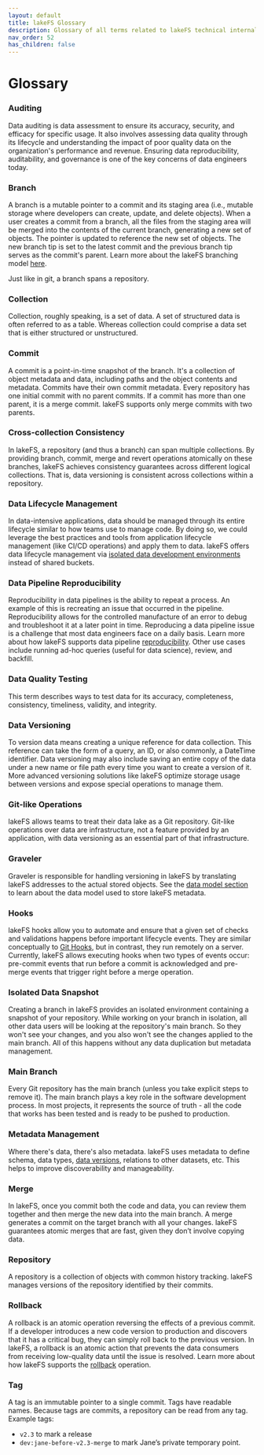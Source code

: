 ```yaml
---
layout: default
title: lakeFS Glossary
description: Glossary of all terms related to lakeFS technical internals and the architecture
nav_order: 52
has_children: false
---
```


# Glossary

### Auditing
Data auditing is data assessment to ensure its accuracy, security, and efficacy for specific usage. It also involves assessing data quality through its lifecycle and understanding the impact of poor quality data on the organization's performance and revenue. Ensuring data reproducibility, auditability, and governance is one of the key concerns of data engineers today.

### Branch
A branch is a mutable pointer to a commit and its staging area (i.e., mutable storage where developers can create, update, and delete objects). When a user creates a commit from a branch, all the files from the staging area will be merged into the contents of the current branch, generating a new set of objects. The pointer is updated to reference the new set of objects. The new branch tip is set to the latest commit and the previous branch tip serves as the commit's parent. Learn more about the lakeFS branching model [here](https://docs.lakefs.io/understand/branching-model.html).

Just like in git, a branch spans a repository.

### Collection
Collection, roughly speaking, is a set of data. A set of structured data is often referred to as a table. Whereas collection could comprise a data set that is either structured or unstructured.

### Commit
A commit is a point-in-time snapshot of the branch. It's a collection of object metadata and data, including paths and the object contents and metadata. Commits have their own commit metadata. Every repository has one initial commit with no parent commits. If a commit has more than one parent, it is a merge commit. lakeFS supports only merge commits with two parents.

### Cross-collection Consistency
In lakeFS, a repository (and thus a branch) can span multiple collections. By providing branch, commit, merge and revert operations atomically on these branches, lakeFS achieves consistency guarantees across different logical collections. That is, data versioning is consistent across collections within a repository.

<!---Learn more about cross-collection consistency here (link to CCC blog) -->

### Data Lifecycle Management
In data-intensive applications, data should be managed through its entire lifecycle similar to how teams use to manage code. By doing so, we could leverage the best practices and tools from application lifecycle management (like CI/CD operations) and apply them to data. lakeFS offers data lifecycle management via [isolated data development environments](https://docs.lakefs.io/use_cases/iso_env.html) instead of shared buckets.

### Data Pipeline Reproducibility
Reproducibility in data pipelines is the ability to repeat a process. An example of this is recreating an issue that occurred in the pipeline. Reproducibility allows for the controlled manufacture of an error to debug and troubleshoot it at a later point in time. Reproducing a data pipeline issue is a challenge that most data engineers face on a daily basis. Learn more about how lakeFS supports data pipeline [reproducibility](https://docs.lakefs.io/use_cases/reproducibility.html). Other use cases include running ad-hoc queries (useful for data science), review, and backfill.

### Data Quality Testing
This term describes ways to test data for its accuracy, completeness, consistency, timeliness, validity, and integrity. 

### Data Versioning
To version data means creating a unique reference for data collection. This reference can take the form of a query, an ID, or also commonly, a DateTime identifier. Data versioning may also include saving an entire copy of the data under a new name or file path every time you want to create a version of it. More advanced versioning solutions like lakeFS optimize storage usage between versions and expose special operations to manage them.

### Git-like Operations
lakeFS allows teams to treat their data lake as a Git repository. Git-like operations over data are infrastructure, not a feature provided by an application, with data versioning as an essential part of that infrastructure.

### Graveler
Graveler is responsible for handling versioning in lakeFS by translating lakeFS addresses to the actual stored objects. See the [data model section](https://docs.lakefs.io/understand/versioning-internals.html) to learn about the data model used to store lakeFS metadata.

### Hooks
lakeFS hooks allow you to automate and ensure that a given set of checks and validations happens before important lifecycle events. They are similar conceptually to [Git Hooks](https://git-scm.com/docs/githooks), but in contrast, they run remotely on a server. Currently, lakeFS allows executing hooks when two types of events occur: pre-commit events that run before a commit is acknowledged and pre-merge events that trigger right before a merge operation. 

### Isolated Data Snapshot
Creating a branch in lakeFS provides an isolated environment containing a snapshot of your repository. While working on your branch in isolation, all other data users will be looking at the repository's main branch. So they won't see your changes, and you also won't see the changes applied to the main branch. All of this happens without any data duplication but metadata management.

### Main Branch
Every Git repository has the main branch (unless you take explicit steps to remove it). The main branch plays a key role in the software development process. In most projects, it represents the source of truth - all the code that works has been tested and is ready to be pushed to production.

### Metadata Management
Where there's data, there's also metadata. lakeFS uses metadata to define schema, data types, [data versions](https://lakefs.io/data-versioning/), relations to other datasets, etc. This helps to improve discoverability and manageability.

### Merge
In lakeFS, once you commit both the code and data, you can review them together and then merge the new data into the main branch. A merge generates a commit on the target branch with all your changes. lakeFS guarantees atomic merges that are fast, given they don’t involve copying data. 

### Repository
A repository is a collection of objects with common history tracking. lakeFS manages versions of the repository identified by their commits. 

### Rollback
A rollback is an atomic operation reversing the effects of a previous commit. If a developer introduces a new code version to production and discovers that it has a critical bug, they can simply roll back to the previous version. In lakeFS, a rollback is an atomic action that prevents the data consumers from receiving low-quality data until the issue is resolved. Learn more about how lakeFS supports the [rollback](https://docs.lakefs.io/use_cases/rollback.html) operation.

### Tag
A tag is an immutable pointer to a single commit. Tags have readable names. Because tags are commits, a repository can be read from any tag. Example tags:

- `v2.3` to mark a release 
- `dev:jane-before-v2.3-merge` to mark Jane’s private temporary point.

